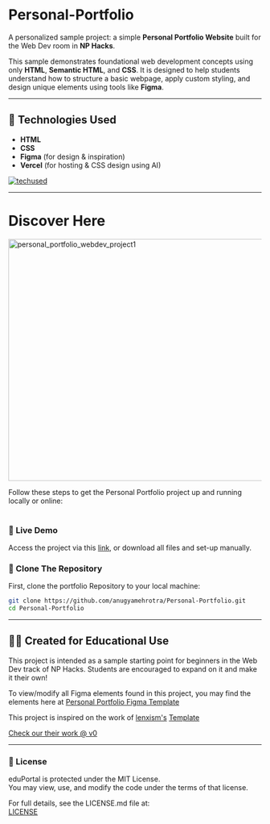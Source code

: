 # Personal-Portfolio

A personalized sample project: a simple **Personal Portfolio Website** built for the Web Dev room in **NP Hacks**.

This sample demonstrates foundational web development concepts using only **HTML**, **Semantic HTML**, and **CSS**. It is designed to help students understand how to structure a basic webpage, apply custom styling, and design unique elements using tools like **Figma**.

---

## 🔧 Technologies Used

- **HTML**
- **CSS**
- **Figma** (for design & inspiration)
- **Vercel** (for hosting & CSS design using AI)<br>

[![techused](https://skillicons.dev/icons?i=html,css,figma,vercel)](https://skillicons.dev)

---

# Discover Here
<img width="740" height="480" alt="personal_portfolio_webdev_project1" src="https://github.com/user-attachments/assets/b37bfe9d-565e-4a1c-8b5a-1c4970eda120" />  

Follow these steps to get the Personal Portfolio project up and running locally or online:  
<br>

### 🔗 Live Demo  
Access the project via this [link](https://personal-portfolio-vercel-host.vercel.app/), or download all files and set-up manually.  


### 📁 Clone The Repository  
First, clone the portfolio Repository to your local machine:

```bash
git clone https://github.com/anugyamehrotra/Personal-Portfolio.git
cd Personal-Portfolio
```
---

## 👩‍💻 Created for Educational Use
This project is intended as a sample starting point for beginners in the Web Dev track of NP Hacks. Students are encouraged to expand on it and make it their own!

To view/modify all Figma elements found in this project, you may find the elements here at [Personal Portfolio Figma Template](https://www.figma.com/design/GB0Hfu61wftGz6HTNfo5SM/personal-portfolio-projects-figma-template?node-id=0-1) 

This project is inspired on the work of [lenxism's](https://v0.app/user/lenxism) [Template](https://v0.app/community/portfolio-template-by-v0-X6XcPALhbJD)

[Check our their work @ v0](https://le0.vercel.app/)

---

### 📄 License

eduPortal is protected under the MIT License.  
You may view, use, and modify the code under the terms of that license.  

For full details, see the LICENSE.md file at:  
[LICENSE](https://github.com/anugyamehrotra/Personal-Portfolio/blob/main/LICENSE)
